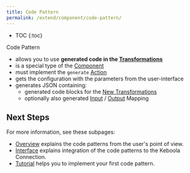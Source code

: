 ```yaml
---
title: Code Pattern
permalink: /extend/component/code-pattern/
---
```


* TOC
{:toc}

Code Pattern
- allows you to use **generated code in the [Transformations](/integrate/transformations/)**
- is a special type of the [Component](/extend/component/)
- must implement the `generate` [Action](/extend/common-interface/actions/)
- gets the configuration with the parameters from the user-interface
- generates JSON containing:
    - generated code blocks for the [New Transformations](https://help.keboola.com/transformations/#new-transformations)
    - optionally also generated [Input](/extend/component/tutorial/input-mapping/) / [Output](/extend/component/tutorial/output-mapping/) Mapping

## Next Steps

For more information, see these subpages:
- [Overview](/extend/component/code-pattern/overview) explains the code patterns from the user's point of view.
- [Interface](/extend/component/code-pattern/interface) explains integration of the code patterns to the Keboola Connection.
- [Tutorial](/extend/component/code-pattern/tutorial) helps you to implement your first code pattern.
